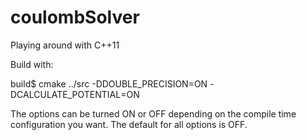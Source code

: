 # coulombSolver
Playing around with C++11

Build with:

build$ cmake ../src -DDOUBLE_PRECISION=ON -DCALCULATE_POTENTIAL=ON

The options can be turned ON or OFF depending on the compile time configuration you want.
The default for all options is OFF.
